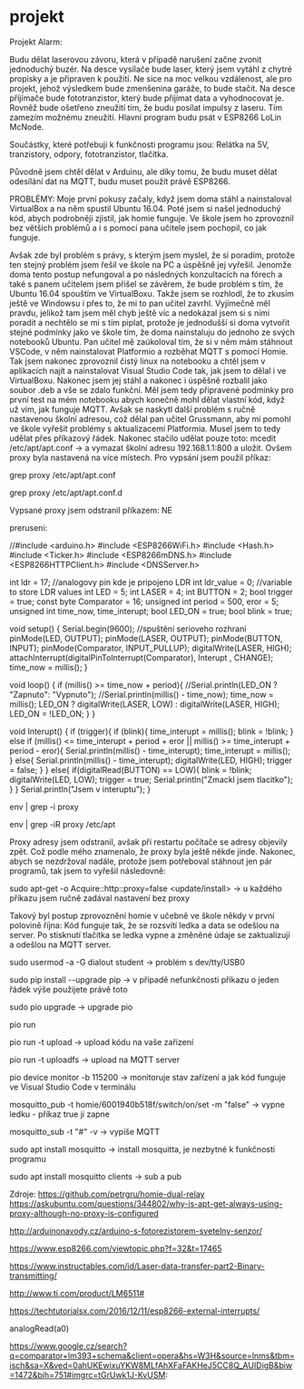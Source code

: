 # projekt
Projekt Alarm:

Budu dělat laserovou závoru, která v případě narušení začne zvonit jednoduchý buzér. Na desce vysílače bude laser, který jsem vytáhl z chytré propisky a je připraven k použití. Ne sice na moc velkou vzdálenost, ale pro projekt, jehož výsledkem bude zmenšenina garáže, to bude stačit. Na desce přijímače bude fototranzistor, který bude přijímat data a vyhodnocovat je. Rovněž bude ošetřeno zneužití tím, že budu posílat impulsy z laseru. Tím zamezím možnému zneužití. Hlavní program budu psát v ESP8266 LoLin McNode.

Součástky, které potřebuji k funkčnosti programu jsou: Relátka na 5V, tranzistory, odpory, fototranzistor, tlačítka.

Původně jsem chtěl dělat v Arduinu, ale díky tomu, že budu muset dělat odesílání dat na MQTT, budu muset použít právě ESP8266.

PROBLÉMY:
Moje první pokusy začaly, když jsem doma stáhl a nainstaloval VirtualBox a na něm spustil Ubuntu 16.04. Poté jsem si našel jednoduchý kód, abych podrobněji zjistil, jak homie funguje. Ve škole jsem ho zprovoznil bez větších problémů a i s pomocí pana učitele jsem pochopil, co jak funguje.


Avšak zde byl problém s právy, s kterým jsem myslel, že si poradím, protože ten stejný problém jsem řešil ve škole na PC a úspěšně jej vyřešil. Jenomže doma tento postup nefungoval a po následných konzultacích na fórech a také s panem učitelem jsem přišel se závěrem, že bude problém s tím, že Ubuntu 16.04 spouštím ve VirtualBoxu. Takže jsem se rozhlodl, že to zkusím ještě ve Windowsu i přes to, že mi to pan učitel zavrhl. Vyjímečně měl pravdu, jelikož tam jsem měl chyb ještě víc a nedokázal jsem si s nimi poradit a nechtělo se mi s tím piplat, protože je jednodušší si doma vytvořit stejné podmínky jako ve škole tím, že doma nainstaluju do jednoho ze svých notebooků Ubuntu. Pan učitel mě zaúkoloval tím, že si v něm mám stáhnout VSCode, v něm nainstalovat Platformio a rozběhat MQTT s pomocí Homie. Tak jsem nakonec zprovoznil čistý linux na notebooku a chtěl jsem v aplikacích najít a nainstalovat Visual Studio Code tak, jak jsem to dělal i ve VirtualBoxu. Nakonec jsem jej stáhl a nakonec i úspěšně rozbalil jako soubor .deb a vše se zdalo funkční. Měl jsem tedy připravené podmínky pro první test na mém notebooku abych konečně mohl dělat vlastní kód, když už vím, jak funguje MQTT. Avšak se naskytl další problém s ručně nastavenou školní adresou, což dělal pan učitel Grussmann, aby mi pomohl ve škole vyřešit problémy s aktualizacemi Platformia. Musel jsem to tedy udělat přes příkazový řádek. Nakonec stačilo udělat pouze toto:
mcedit /etc/apt/apt.conf -> a vymazat školní adresu 192.168.1.1:800 a uložit. Ovšem proxy byla nastavená na více místech. Pro vypsání jsem použil příkaz:

grep proxy /etc/apt/apt.conf

grep proxy /etc/apt/apt.conf.d

Vypsané proxy jsem odstranil příkazem: NE

preruseni:

//#include <arduino.h>
#include <ESP8266WiFi.h>
#include <Hash.h>
#include <Ticker.h>
#include <ESP8266mDNS.h>
#include <ESP8266HTTPClient.h>
#include <DNSServer.h>

int ldr = 17; //analogovy pin kde je pripojeno LDR
int ldr_value = 0; //variable to store LDR values
int LED = 5;
int LASER = 4;
int BUTTON = 2;
bool trigger = true;
const byte Comparator = 16;
unsigned int period = 500, eror = 5;
unsigned int time_now, time_interupt;
bool LED_ON = true;
bool blink = true;
 
void setup()
{
 Serial.begin(9600); //spuštění serioveho rozhrani
 pinMode(LED, OUTPUT);
 pinMode(LASER, OUTPUT);
 pinMode(BUTTON, INPUT);
 pinMode(Comparator, INPUT_PULLUP);
 digitalWrite(LASER, HIGH);
 attachInterrupt(digitalPinToInterrupt(Comparator), Interupt , CHANGE);
 time_now = millis();
}

void loop()
{
  if (millis() >= time_now + period){
    //Serial.println(LED_ON ? "Zapnuto": "Vypnuto");
    //Serial.println(millis() - time_now);
    time_now = millis();
    LED_ON ? digitalWrite(LASER, LOW) : digitalWrite(LASER, HIGH);
    LED_ON = !LED_ON; 
  }
}

void Interupt()
{
  if (trigger){
    if (blink){
      time_interupt = millis();
      blink = !blink;
    }
    else if (millis() <= time_interupt + period + eror || millis() >= time_interupt + period - eror){
      Serial.println(millis() - time_interupt);
      time_interupt = millis();
    }
    else{
      Serial.println(millis() - time_interupt);
      digitalWrite(LED, HIGH);
      trigger = false;
    }
  }
  else{
    if(digitalRead(BUTTON) == LOW){
      blink = !blink;
      digitalWrite(LED, LOW);
      trigger = true;
      Serial.println("Zmackl jsem tlacitko");
    }
  }
  Serial.println("Jsem v interuptu");
}

env | grep -i proxy

env | grep -iR proxy /etc/apt 

Proxy adresy jsem odstranil, avšak při restartu počítače se adresy objevily zpět. Což podle mého znamenalo, že proxy byla ještě někde jinde.  Nakonec, abych se nezdržoval nadále, protože jsem potřeboval stáhnout jen pár programů, tak jsem to vyřešil následovně:

sudo apt-get -o Acquire::http::proxy=false <update/install> -> u každého příkazu jsem ručně zadával nastavení bez proxy

Takový byl postup zprovoznění homie v učebně ve škole někdy v první polovině října:
Kód funguje tak, že se rozsvítí ledka a data se odešlou na server. Po stisknutí tlačítka se ledka vypne a změněné údaje se zaktualizují a odešlou na MQTT server.

sudo usermod -a -G dialout student -> problém s dev/tty/USB0 

sudo pip install --upgrade pip -> v případě nefunkčnosti příkazu o jeden řádek výše použijete právě toto

sudo pio upgrade -> upgrade pio 

pio run

pio run -t upload -> upload kódu na vaše zařízení

pio run -t uploadfs -> upload na MQTT server

pio device monitor -b 115200 -> monitoruje stav zařízení a jak kód funguje ve Visual Studio Code v terminálu

mosquitto_pub -t homie/6001940b518f/switch/on/set -m "false" -> vypne ledku - příkaz true ji zapne

mosquitto_sub -t "#" -v -> vypíše MQTT

sudo apt install mosquitto -> install mosquitta, je nezbytné k funkčnosti programu

sudo apt install mosquitto clients -> sub a pub

Zdroje:
https://github.com/petrgru/homie-dual-relay
https://askubuntu.com/questions/344802/why-is-apt-get-always-using-proxy-although-no-proxy-is-configured



http://arduinonavody.cz/arduino-s-fotorezistorem-svetelny-senzor/

https://www.esp8266.com/viewtopic.php?f=32&t=17465

https://www.instructables.com/id/Laser-data-transfer-part2-Binary-transmitting/

http://www.ti.com/product/LM6511#

https://techtutorialsx.com/2016/12/11/esp8266-external-interrupts/

analogRead(a0)

https://www.google.cz/search?q=comparator+lm393+schema&client=opera&hs=W3H&source=lnms&tbm=isch&sa=X&ved=0ahUKEwixuYKW8MLfAhXFaFAKHeJ5CC8Q_AUIDigB&biw=1472&bih=751#imgrc=tGrUwk1J-KvUSM:


